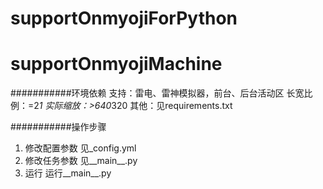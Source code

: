 # supportOnmyojiForPython
supportOnmyojiMachine
===========================

###########环境依赖
    支持：雷电、雷神模拟器，前台、后台活动区
    长宽比例：=2*1
    实际缩放：>640*320
    其他：见requirements.txt

###########操作步骤
1. 修改配置参数
    见_config.yml
2. 修改任务参数
    见__main__.py
3. 运行
    运行__main__.py